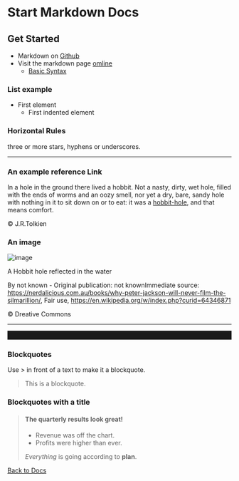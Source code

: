 # Start Markdown Docs  

## Get Started

* Markdown on [Github](<https://github.com/mattcone/markdown-guide>)
* Visit the markdown page [omline](<https://www.markdownguide.org/getting-started>)  
  * [Basic Syntax](<https://www.markdownguide.org/basic-syntax/>)


### List example

* First element
  * First indented element

### Horizontal Rules

three or more stars, hyphens or underscores.
***

### An example reference Link

In a hole in the ground there lived a hobbit. Not a nasty, dirty, wet hole, filled with the ends
of worms and an oozy smell, nor yet a dry, bare, sandy hole with nothing in it to sit down on or to
eat: it was a [hobbit-hole](https://en.wikipedia.org/wiki/Hobbit#Lifestyle "Hobbit lifestyles"), and that means comfort.  

© J.R.Tolkien

### An image

![image](<assets/images/Hobbit_holes_reflected_in_water.jpg>)  

A Hobbit hole reflected in the water  

By not known - Original publication: not knownImmediate source: https://nerdalicious.com.au/books/why-peter-jackson-will-never-film-the-silmarillion/, Fair use, https://en.wikipedia.org/w/index.php?curid=64346871  

© Dreative Commons

***

<hr style="height: 20px; color:blue"/>

### Blockquotes  

Use > in front of a text to make it a blockquote.

> This is a blockquote.

### Blockquotes with a title

> #### The quarterly results look great!
>
> - Revenue was off the chart.
> - Profits were higher than ever.
>
>  *Everything* is going according to **plan**.


[Back to Docs](<../Readme.md>)
